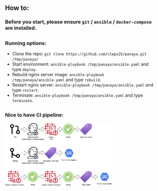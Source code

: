 ## How to:

### Before you start, please ensure `git` / `ansible` / `docker-compose` are installed.
##
### Running options:
- Clone the repo: ```git clone https://github.com/ctepx25/panaya.git /tmp/panaya/```
- Start environment:  ``` ansible-playbook /tmp/panaya/ansible.yaml ```  and type ```deploy```.
- Rebuild nginx server image:  ``` ansible-playbook /tmp/panaya/ansible.yaml ```  and type ```rebuild```. 
- Restart nginx server:  ``` ansible-playbook /tmp/panaya/ansible.yaml ```  and type ```restart```. 
- Terminate: ``` ansible-playbook /tmp/panaya/ansible.yaml ```  and type ```terminate```.

##
### Nice to have CI pipeline:
<img src="panaya-tag-flow.png" width="70%" height="70%"/>
